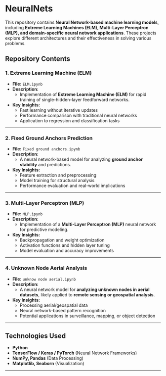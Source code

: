 # NeuralNets  

This repository contains **Neural Network-based machine learning models**, including **Extreme Learning Machines (ELM), Multi-Layer Perceptron (MLP), and domain-specific neural network applications**. These projects explore different architectures and their effectiveness in solving various problems.

## Repository Contents  

### 1. Extreme Learning Machine (ELM)  
- **File:** `ELM.ipynb`  
- **Description:**  
  - Implementation of **Extreme Learning Machine (ELM)** for rapid training of single-hidden-layer feedforward networks.  
- **Key Insights:**  
  - Fast learning without iterative updates  
  - Performance comparison with traditional neural networks  
  - Application to regression and classification tasks  

---

### 2. Fixed Ground Anchors Prediction  
- **File:** `Fixed ground anchors.ipynb`  
- **Description:**  
  - A neural network-based model for analyzing **ground anchor stability** and predictions.  
- **Key Insights:**  
  - Feature extraction and preprocessing  
  - Model training for structural analysis  
  - Performance evaluation and real-world implications  

---

### 3. Multi-Layer Perceptron (MLP)  
- **File:** `MLP.ipynb`  
- **Description:**  
  - Implementation of a **Multi-Layer Perceptron (MLP)** neural network for predictive modeling.  
- **Key Insights:**  
  - Backpropagation and weight optimization  
  - Activation functions and hidden layer tuning  
  - Model evaluation and accuracy improvements  

---

### 4. Unknown Node Aerial Analysis  
- **File:** `unknow node aerial.ipynb`  
- **Description:**  
  - A neural network model for **analyzing unknown nodes in aerial datasets**, likely applied to **remote sensing or geospatial analysis**.  
- **Key Insights:**  
  - Processing aerial/geospatial data  
  - Neural network-based pattern recognition  
  - Potential applications in surveillance, mapping, or object detection  

---

## Technologies Used  
- **Python**  
- **TensorFlow / Keras / PyTorch** (Neural Network Frameworks)  
- **NumPy, Pandas** (Data Processing)  
- **Matplotlib, Seaborn** (Visualization)  

---
